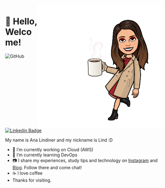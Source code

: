 <img align="right" width="400" height="400" src="/avata.png">

# 👋 Hello, Welcome!

![GitHub](https://img.shields.io/badge/github-%23121011.svg?style=for-the-badge&logo=github&logoColor=white?link=https://github.com/lindiner)

[![Linkedin Badge](https://img.shields.io/badge/-LinkedIn-blue?style=flat-square&logo=Linkedin&logoColor=white&link=link_do_seu_perfil_no_linkedin)](https://www.linkedin.com/in/analindiner/)


My name is Ana Lindiner and my nickname is Lind :D

- 🔭 I’m currently working on Cloud (AWS)
- 🌱 I’m currently learning DevOps
- 📷 I share my experiences, study tips and technology on <a href="https://analindiner.hashnode.dev/">Instagram</a> and <a href="https://www.instagram.com/lind.flow/">Blog</a>. Follow there and come chat!
- ☕ I love coffee
- Thanks for visiting. 

